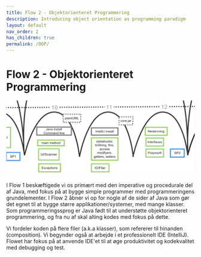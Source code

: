```yaml
---
title: Flow 2 - Objektorienteret Programmering
description: Introducing object orientation as programming paradigm
layout: default
nav_order: 2
has_children: true
permalink: /OOP/
---
```


# Flow 2 - Objektorienteret Programmering

![Learning arches](../assets/images/learningArchesFlow2.png)

I Flow 1 beskæftigede vi os primært med den imperative og procedurale del af Java, med fokus på at bygge simple programmer med programmeringens grundelementer. 
I Flow 2 åbner vi op for nogle af de sider af Java som gør det egnet til at bygge større applikationer/systemer, med mange klasser. 
Som programmeringssprog er Java født til at understøtte objektorienteret programmering, og fra nu af skal alting kodes med fokus på dette.


Vi fordeler koden på flere filer (a.k.a klasser), som refererer til hinanden (composition). 
Vi begynder også at arbejde i et professionelt IDE (IntelliJ). 
Flowet har fokus på at anvende IDE'et til at øge produktivitet og kodekvalitet med debugging og test.


